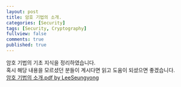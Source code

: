```yaml
---
layout: post
title: 암호 기법의 소개.
categories: [Security]
tags: [Security, Cryptography]
fullview: false
comments: true
published: true
---
```


암호 기법의 기초 지식을 정리하였습니다.  
혹시 해당 내용을 모르셨던 분들이 계시다면 읽고 도움이 되셨으면 좋겠습니다.<br/>
[암호 기법의 소개.pdf by LeeSeungyong](http://www.slideshare.net/SSRINCLee/ss-65995529)
